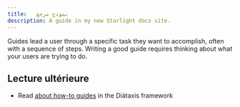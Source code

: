 ```yaml
---
title:   نموذج مرجع
description: A guide in my new Starlight docs site.
---
```


Guides lead a user through a specific task they want to accomplish, often with a sequence of steps.
Writing a good guide requires thinking about what your users are trying to do.

## Lecture ultérieure

- Read [about how-to guides](https://diataxis.fr/how-to-guides/) in the Diátaxis framework
